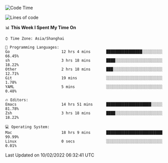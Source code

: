 <!--START_SECTION:waka-->
![Code Time](http://img.shields.io/badge/Code%20Time-611%20hrs%205%20mins-blue)

![Lines of code](https://img.shields.io/badge/From%20Hello%20World%20I%27ve%20Written-22%20Thousand%20lines%20of%20code-blue)

📊 **This Week I Spent My Time On** 

```text
⌚︎ Time Zone: Asia/Shanghai

💬 Programming Languages: 
Go                       12 hrs 4 mins       ████████████████░░░░░░░░░   66.45% 
sh                       3 hrs 18 mins       ████░░░░░░░░░░░░░░░░░░░░░   18.22% 
Other                    2 hrs 18 mins       ███░░░░░░░░░░░░░░░░░░░░░░   12.71% 
Git                      19 mins             ░░░░░░░░░░░░░░░░░░░░░░░░░   1.78% 
YAML                     5 mins              ░░░░░░░░░░░░░░░░░░░░░░░░░   0.48%

🔥 Editors: 
Emacs                    14 hrs 51 mins      ████████████████████░░░░░   81.78% 
Zsh                      3 hrs 18 mins       ████░░░░░░░░░░░░░░░░░░░░░   18.22%

💻 Operating System: 
Mac                      18 hrs 9 mins       █████████████████████████   99.99% 
Linux                    0 secs              ░░░░░░░░░░░░░░░░░░░░░░░░░   0.01%

```


 Last Updated on 10/02/2022 06:32:41 UTC
<!--END_SECTION:waka-->
